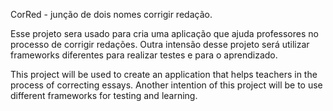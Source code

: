 CorRed - junção de dois nomes corrigir redação. 

Esse projeto sera usado para cria uma aplicação que ajuda professores no processo de corrigir redações. 
Outra intensão desse projeto será utilizar frameworks diferentes para realizar testes e para o aprendizado.

This project will be used to create an application that helps teachers in the process of correcting essays. 
Another intention of this project will be to use different frameworks for testing and learning.
